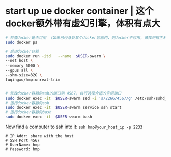 # start up ue docker container | 这个docker额外带有虚幻引擎，体积有点大
```sh
# 检查docker是否可用 （如果已经身处某个docker容器内，则docker不可用，请找到宿主系统，然后再运行以下命令）
sudo docker ps
```

```sh
# 启动docker容器
sudo docker run -itd   --name  $USER-swarm \
--net host \
--memory 500G \
--gpus all \
--shm-size=32G \
fuqingxu/hmp:unreal-trim


# 修改docker容器的ssh的端口到 4567，自行选择合适的空闲端口
sudo docker exec -it  $USER-swarm sed -i 's/2266/4567/g' /etc/ssh/sshd_config
# 运行docker容器的ssh
sudo docker exec -it  $USER-swarm service ssh start
# 运行docker容器的bash
sudo docker exec -it  $USER-swarm bash
```

Now find a computer to ssh into it: ```ssh hmp@your_host_ip -p 2233```
```
# IP Addr: share with the host
# SSH Port 4567
# UserName: hmp
# Password: hmp
```
